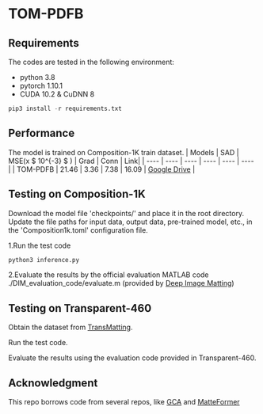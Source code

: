 # TOM-PDFB

## Requirements
The codes are tested in the following environment:
- python 3.8
- pytorch 1.10.1
- CUDA 10.2 & CuDNN 8

~~~python
pip3 install -r requirements.txt
~~~

## Performance

The model is trained on Composition-1K train dataset.
| Models | SAD | MSE(x $ 10^{-3} $ ) | Grad | Conn | Link|
|  ----  | ----  |  ----  | ----  |  ----  | ----  |
| TOM-PDFB | 21.46 | 3.36 | 7.38 | 16.09 | [Google Drive](https://drive.google.com/file/d/13vXPZbK8bePZaBtPRIXCVRKYmFN4l_ty/view?usp=sharing) |


## Testing on Composition-1K
Download the model file 'checkpoints/' and place it in the root directory.
Update the file paths for input data, output data, pre-trained model, etc., in the 'Composition1k.toml' configuration file.

1.Run the test code
~~~python
python3 inference.py
~~~

2.Evaluate the results by the official evaluation MATLAB code ./DIM_evaluation_code/evaluate.m (provided by [Deep Image Matting](https://sites.google.com/view/deepimagematting))

## Testing on Transparent-460

Obtain the dataset from [TransMatting](https://github.com/AceCHQ/TransMatting). 

Run the test code. 

Evaluate the results using the evaluation code provided in Transparent-460.

## Acknowledgment
This repo borrows code from several repos, like [GCA](https://github.com/Yaoyi-Li/GCA-Matting) and [MatteFormer](https://github.com/webtoon/matteformer.git)
